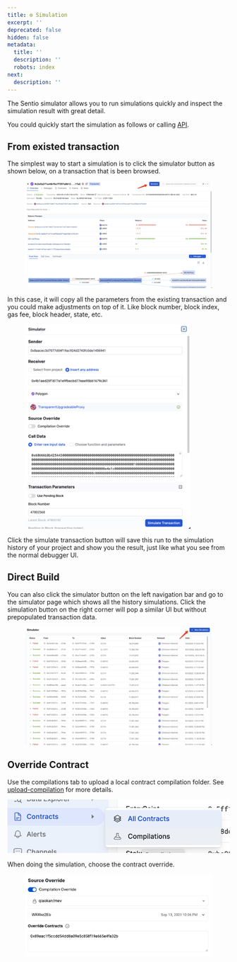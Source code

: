 ```yaml
---
title: ⚙️ Simulation
excerpt: ''
deprecated: false
hidden: false
metadata:
  title: ''
  description: ''
  robots: index
next:
  description: ''
---
```

The Sentio simulator allows you to run simulations quickly and inspect the simulation result with great detail.

You could quickly start the simulation as follows or calling [API](https://docs.sentio.xyz/reference/debug-and-simulation).

## From existed transaction

The simplest way to start a simulation is to click the simulator button as shown below, on a transaction that is been browsed.&#x20;

<figure><img src="https://raw.githubusercontent.com/sentioxyz/docs/main/.gitbook/assets/image (4).png" alt="" width="563"><figcaption></figcaption></figure>

In this case, it will copy all the parameters from the existing transaction and you could make adjustments on top of it. Like block number, block index, gas fee, block header, state, etc.

<figure><img src="https://raw.githubusercontent.com/sentioxyz/docs/main/.gitbook/assets/image (1) (1) (1) (1) (1) (1) (1).png" alt="" width="375"><figcaption></figcaption></figure>

Click the simulate transaction button will save this run to the simulation history of your project and show you the result, just like what you see from the normal debugger UI.

## Direct Build

You can also click the simulator button on the left navigation bar and go to the simulator page which shows all the history simulations. Click the simulation button on the right corner will pop a similar UI but without prepopulated transaction data.

<figure><img src="https://raw.githubusercontent.com/sentioxyz/docs/main/.gitbook/assets/image (2) (1) (1) (1) (1).png" alt=""><figcaption></figcaption></figure>

## Override Contract

Use the compilations tab to upload a local contract compilation folder. See [upload-compilation](upload-compilation "mention") for more details.&#x20;

![](<https://raw.githubusercontent.com/sentioxyz/docs/main/.gitbook/assets/image (3) (1) (1).png>)

When doing the simulation, choose the contract override.

<figure><img src="https://raw.githubusercontent.com/sentioxyz/docs/main/.gitbook/assets/image (33).png" alt=""><figcaption></figcaption></figure>